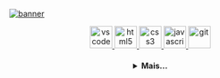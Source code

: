 [![banner](./banner.png)](https://github.com/YrllanBrandao)

  <p align="center">
   <a href="https://code.visualstudio.com/">
      <img src="https://cdn.jsdelivr.net/gh/devicons/devicon/icons/vscode/vscode-original.svg" alt="vscode" width="40" height="40"/>
   </a>
   <a href="https://developer.mozilla.org/pt-BR/docs/Web/HTML">
      <img src="https://cdn.jsdelivr.net/gh/devicons/devicon/icons/html5/html5-plain.svg" alt="html5" width="40" height="40"/>
   </a>
   <a href="https://developer.mozilla.org/pt-BR/docs/Web/CSS">
      <img src="https://cdn.jsdelivr.net/gh/devicons/devicon/icons/css3/css3-plain.svg" alt="css3" width="40" height="40"/>
   </a>
   <a href="https://developer.mozilla.org/en-US/docs/Web/JavaScript">
      <img src="https://cdn.jsdelivr.net/gh/devicons/devicon/icons/javascript/javascript-original.svg" alt="javascript" width="40" height="40"/>
   </a>
   <a href="https://git-scm.com/">
      <img src="https://cdn.jsdelivr.net/gh/devicons/devicon/icons/git/git-original.svg" alt="git" width="40" height="40"/>
   </a>
</p>

<h4 align="center">
<details>
<summary>Mais...</summary>
<h1 align="center"><img src="https://media.giphy.com/media/hvRJCLFzcasrR4ia7z/giphy.gif" width="25px">Oi meu nome é Yrllan Brandão</h1></img>

<p align="center">
  <a href="https://github.com/yrllanbrandao">
    <img
      align="center"
      height="150em"
      src="https://github-readme-stats.vercel.app/api?username=yrllanbrandao&show_icons=true&include_all_commits=true&count_private=true&theme=tokyonight"
    />
  </a>
  <a href="https://github.com/yrllanbrandao">
    <img
      align="center"
      height="150em"
      src="https://github-readme-stats.vercel.app/api/top-langs/?username=YrllanBrandao&show_icons=true&include_all_commits=true&count_private=true&layout=compact&theme=tokyonight"
    />
  </a>
</p>


<p align="center">
  <a href="https://github.com/yrllanbrandao">
    <img
      align="center"
      src="https://github-profile-trophy.vercel.app/?username=YrllanBrandao&theme=onedark&no-frame=true&row=1&&margin-w=20&no-bg=true"
    />
  </a>
</a>
</p>

<h3 align="center">Trabalhando em:</h3>

<p align="center">
  <a href="https://github.com/yrllanbrandao/buscacep">
    <img
      align="center"
      height="120em"
      src="https://github-readme-stats.vercel.app/api/pin/?username=YrllaBrandao&repo=buscacep&theme=tokyonight">
    </img>
  </a>
</p>

<h3 align="center">Sobre mim:</h3>

<p align="center">
  
  
  <a href="https://discord.gg/5YVW4QsY9y">
    <img
      align="center"
      src="https://img.shields.io/badge/Discord-1C1C1C?style=for-the-badge&logo=discord&logoColor=00FFFF">
  </a>
  <a href="https://www.linkedin.com/in/yrllanbrandao/">
    <img
         align="center"
         src="https://img.shields.io/badge/LinkedIn-1C1C1C?style=for-the-badge&logo=linkedin&logoColor=00FFFF"
  </a>

</p>
<h5 align="center">@yrllanbrandao</h5>
</details>
